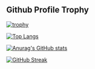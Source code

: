 ## Github Profile Trophy

<!-- [![Top Langs](https://github-readme-stats.vercel.app/api/top-langs/?username=Michael-Murage&show_icons=true&theme=transparent&count_private=true&langs_count=9&layout=compact)](https://github.com/anuraghazra/github-readme-stats) -->

[![trophy](https://github-profile-trophy.vercel.app/?username=Michael-Maina-M&theme=gruvbox)](https://github.com/ryo-ma/github-profile-trophy)


[![Top Langs](https://github-stats-drab.vercel.app/api/top-langs/?username=Michael-Maina-M&show_icons=true&theme=transparent&count_private=true&langs_count=10&layout=compact)](https://github.com/anuraghazra/github-readme-stats)

[![Anurag's GitHub stats](https://github-readme-stats.vercel.app/api?username=Michael-Maina-M)](https://github.com/anuraghazra/github-readme-stats)

<!-- [![Anurag's GitHub stats](https://github-readme-stats.vercel.app/api?username=Michael-Maina-M&show_icons=true&theme=transparent&count_private=true)](https://github.com/anuraghazra/github-readme-stats) -->



[![GitHub Streak](https://streak-stats.demolab.com/?user=Michael-Maina-M&theme=dark)](https://git.io/streak-stats)
